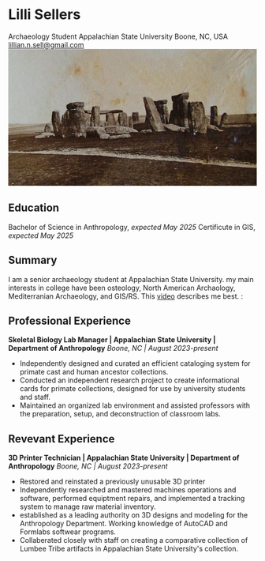 # Lilli Sellers
Archaeology Student
Appalachian State University
Boone, NC, USA
lillian.n.sell@gmail.com
<img src= "/Stonehenge_1877.jpg">
## Education 
Bachelor of Science in Anthropology, *expected May 2025*
Certificute in GIS, *expected May 2025*
## Summary 
I am a senior archaeology student at Appalachian State University. my main interests in college have been osteology, North American Archaology, Mediterranian Archaeology, and GIS/RS. This [video](https://www.youtube.com/watch?v=C43p8h99Cs0) describes me best.  :
## Professional Experience
__Skeletal Biology Lab Manager | Appalachian State University | Department of Anthropology__
*Boone, NC | August 2023-present*
- Independently designed and curated an efficient cataloging system for primate cast and human ancestor collections.
- Conducted an independent research project to create informational cards for primate collections, designed for use by university students and staff. 
- Maintained an organized lab environment and assisted professors with the preparation, setup, and deconstruction of classroom labs. 
## Revevant Experience
__3D Printer Technician | Appalachian State University | Department of Anthropology__
*Boone, NC | August 2023-present*
- Restored and reinstated a previously unusable 3D printer
- Independently researched and mastered machines operations and software, performed equiptment repairs, and implemented a tracking system to manage raw material inventory.
- established as a leading authority on 3D designs and modeling for the Anthropology Department. Working knowledge of AutoCAD and Formlabs softwear programs. 
- Collaberated closely with staff on creating a comparative collection of Lumbee Tribe artifacts in Appalachian State University's collection. 